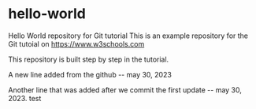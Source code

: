 # hello-world
Hello World repository for Git tutorial
This is an example repository for the Git tutoial on https://www.w3schools.com

This repository is built step by step in the tutorial.

A new line added from the github -- may 30, 2023

Another line that was added after we commit the first update -- may 30, 2023. 
test
